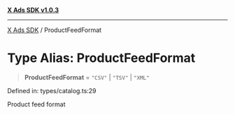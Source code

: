 [**X Ads SDK v1.0.3**](../README.md)

***

[X Ads SDK](../globals.md) / ProductFeedFormat

# Type Alias: ProductFeedFormat

> **ProductFeedFormat** = `"CSV"` \| `"TSV"` \| `"XML"`

Defined in: types/catalog.ts:29

Product feed format
